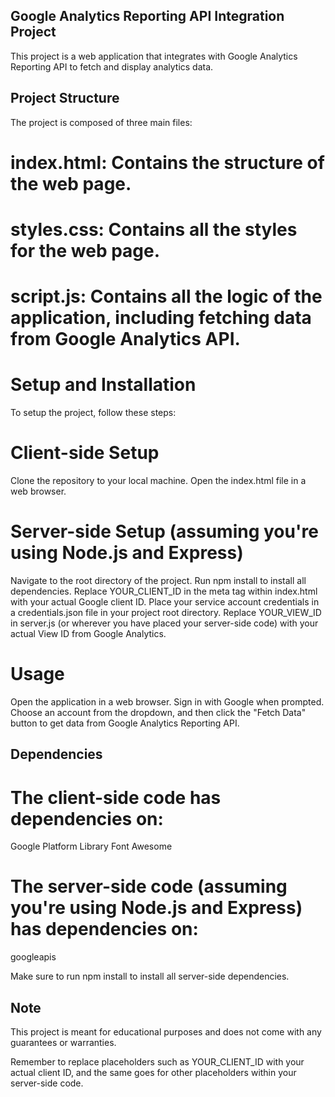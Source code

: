 ## Google Analytics Reporting API Integration Project
This project is a web application that integrates with Google Analytics Reporting API to fetch and display analytics data.

## Project Structure
The project is composed of three main files:

# index.html: Contains the structure of the web page.
# styles.css: Contains all the styles for the web page.
# script.js: Contains all the logic of the application, including fetching data from Google Analytics API.

# Setup and Installation
To setup the project, follow these steps:

# Client-side Setup
Clone the repository to your local machine.
Open the index.html file in a web browser.

# Server-side Setup (assuming you're using Node.js and Express)
Navigate to the root directory of the project.
Run npm install to install all dependencies.
Replace YOUR_CLIENT_ID in the meta tag within index.html with your actual Google client ID.
Place your service account credentials in a credentials.json file in your project root directory.
Replace YOUR_VIEW_ID in server.js (or wherever you have placed your server-side code) with your actual View ID from Google Analytics.

# Usage
Open the application in a web browser. Sign in with Google when prompted. Choose an account from the dropdown, and then click the "Fetch Data" button to get data from Google Analytics Reporting API.

## Dependencies
# The client-side code has dependencies on:

Google Platform Library
Font Awesome

# The server-side code (assuming you're using Node.js and Express) has dependencies on:

googleapis

Make sure to run npm install to install all server-side dependencies.

## Note
This project is meant for educational purposes and does not come with any guarantees or warranties.

Remember to replace placeholders such as YOUR_CLIENT_ID with your actual client ID, and the same goes for other placeholders within your server-side code.
